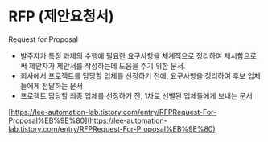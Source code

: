 # RFP (제안요청서)

Request for Proposal

* 발주자가 특정 과제의 수행에 필요한 요구사항을 체계적으로 정리하여 제시함으로써 제안자가 제안서를 작성하는데 도움을 주기 위한 문서.
* 회사에서 프로젝트를 담당할 업체를 선정하기 전에, 요구사항을 정리하여 후보 업체들에게 전달하는 문서
* 프로젝트 담당할 최종 업체를 선정하기 전, 1차로 선별된 업체들에게 보내는 문서



[https://lee-automation-lab.tistory.com/entry/RFPRequest-For-Proposal%EB%9E%80](https://lee-automation-lab.tistory.com/entry/RFPRequest-For-Proposal%EB%9E%80)
